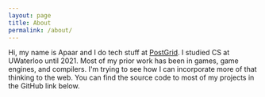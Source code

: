 ```yaml
---
layout: page
title: About
permalink: /about/
---
```


Hi, my name is Apaar and I do tech stuff at [PostGrid](https://postgrid.com). I studied CS at UWaterloo until 2021.
Most of my prior work has been in games, game engines, and compilers. I'm trying to see how I can incorporate
more of that thinking to the web. You can find the source code to most of my projects in the GitHub link below.
